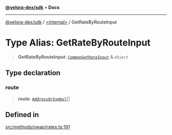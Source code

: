 [**@velora-dex/sdk**](../../README.md) • **Docs**

***

[@velora-dex/sdk](../../globals.md) / [\<internal\>](../README.md) / GetRateByRouteInput

# Type Alias: GetRateByRouteInput

> **GetRateByRouteInput**: [`CommonGetRateInput`](CommonGetRateInput.md) & `object`

## Type declaration

### route

> **route**: [`AddressOrSymbol`](../../type-aliases/AddressOrSymbol.md)[]

## Defined in

[src/methods/swap/rates.ts:191](https://github.com/VeloraDEX/sdk/blob/master/src/methods/swap/rates.ts#L191)
